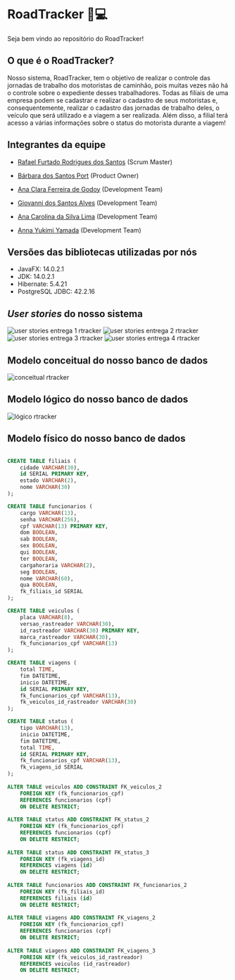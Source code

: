 # RoadTracker :truck::computer:
Seja bem vindo ao repositório do RoadTracker!

## O que é o RoadTracker?
Nosso sistema, RoadTracker, tem o objetivo de realizar o controle das jornadas de trabalho dos motoristas de caminhão, pois muitas vezes não há o controle sobre o expediente desses trabalhadores. Todas as filiais de uma empresa podem se cadastrar e realizar o cadastro de seus motoristas e, consequentemente, realizar o cadastro das jornadas de trabalho deles, o veículo que será utilizado e a viagem a ser realizada. Além disso, a filial terá acesso a várias informações sobre o status do motorista durante a viagem!

## Integrantes da equipe
- [Rafael Furtado Rodrigues dos Santos](https://www.linkedin.com/in/rafael-furtado-613a9712a/ "Rafael's LinkedIn") (Scrum Master)

- [Bárbara dos Santos Port](https://www.linkedin.com/in/b%C3%A1rbara-port-402158198/ "Bárbara's LinkedIn") (Product Owner)

- [Ana Clara Ferreira de Godoy](https://www.linkedin.com/in/ana-clara-godoy-2973381b2/ "Ana Clara's LinkedIn") (Development Team)

- [Giovanni dos Santos Alves](https://www.linkedin.com/in/giovanni-santos-546412154/ "Giovanni's LinkedIn") (Development Team)

- [Ana Carolina da Silva Lima](https://www.linkedin.com/in/ana-carolina-lima-099955136/ "Ana Carolina's LinkedIn") (Development Team)

- [Anna Yukimi Yamada](https://www.linkedin.com/in/anna-yukimi-yamada-6ba23b149/ "Anna's LinkedIn") (Development Team)

## Versões das bibliotecas utilizadas por nós
- JavaFX: 14.0.2.1
- JDK: 14.0.2.1
- Hibernate: 5.4.21
- PostgreSQL JDBC: 42.2.16

## *User stories* do nosso sistema
![user stories entrega 1 rtracker](https://github.com/Syank/PI-JornadaDeMotoristas/blob/master/doc/user_stories/1.png?raw=true)
![user stories entrega 2 rtracker](https://github.com/Syank/PI-JornadaDeMotoristas/blob/master/doc/user_stories/2.png?raw=true)
![user stories entrega 3 rtracker](https://github.com/Syank/PI-JornadaDeMotoristas/blob/master/doc/user_stories/3.png?raw=true)
![user stories entrega 4 rtracker](https://github.com/Syank/PI-JornadaDeMotoristas/blob/master/doc/user_stories/4.png?raw=true)

## Modelo conceitual do nosso banco de dados
![conceitual rtracker](https://github.com/Syank/PI-JornadaDeMotoristas/blob/master/doc/banco_de_dados/RTdb-conceitual.png?raw=true)

## Modelo lógico do nosso banco de dados
![lógico rtracker](https://github.com/Syank/PI-JornadaDeMotoristas/blob/master/doc/banco_de_dados/RTdb-logico.png?raw=true)

## Modelo físico do nosso banco de dados
~~~SQL

CREATE TABLE filiais (
    cidade VARCHAR(30),
    id SERIAL PRIMARY KEY,
    estado VARCHAR(2),
    nome VARCHAR(30)
);

CREATE TABLE funcionarios (
    cargo VARCHAR(13),
    senha VARCHAR(256),
    cpf VARCHAR(13) PRIMARY KEY,
    dom BOOLEAN,
    sab BOOLEAN,
    sex BOOLEAN,
    qui BOOLEAN,
    ter BOOLEAN,
    cargahoraria VARCHAR(2),
    seg BOOLEAN,
    nome VARCHAR(60),
    qua BOOLEAN,
    fk_filiais_id SERIAL
);

CREATE TABLE veiculos (
    placa VARCHAR(8),
    versao_rastreador VARCHAR(30),
    id_rastreador VARCHAR(30) PRIMARY KEY,
    marca_rastreador VARCHAR(30),
    fk_funcionarios_cpf VARCHAR(13)
);

CREATE TABLE viagens (
    total TIME,
    fim DATETIME,
    inicio DATETIME,
    id SERIAL PRIMARY KEY,
    fk_funcionarios_cpf VARCHAR(13),
    fk_veiculos_id_rastreador VARCHAR(30)
);

CREATE TABLE status (
    tipo VARCHAR(13),
    inicio DATETIME,
    fim DATETIME,
    total TIME,
    id SERIAL PRIMARY KEY,
    fk_funcionarios_cpf VARCHAR(13),
    fk_viagens_id SERIAL
);
 
ALTER TABLE veiculos ADD CONSTRAINT FK_veiculos_2
    FOREIGN KEY (fk_funcionarios_cpf)
    REFERENCES funcionarios (cpf)
    ON DELETE RESTRICT;
 
ALTER TABLE status ADD CONSTRAINT FK_status_2
    FOREIGN KEY (fk_funcionarios_cpf)
    REFERENCES funcionarios (cpf)
    ON DELETE RESTRICT;
 
ALTER TABLE status ADD CONSTRAINT FK_status_3
    FOREIGN KEY (fk_viagens_id)
    REFERENCES viagens (id)
    ON DELETE RESTRICT;
 
ALTER TABLE funcionarios ADD CONSTRAINT FK_funcionarios_2
    FOREIGN KEY (fk_filiais_id)
    REFERENCES filiais (id)
    ON DELETE RESTRICT;
 
ALTER TABLE viagens ADD CONSTRAINT FK_viagens_2
    FOREIGN KEY (fk_funcionarios_cpf)
    REFERENCES funcionarios (cpf)
    ON DELETE RESTRICT;
 
ALTER TABLE viagens ADD CONSTRAINT FK_viagens_3
    FOREIGN KEY (fk_veiculos_id_rastreador)
    REFERENCES veiculos (id_rastreador)
    ON DELETE RESTRICT;

~~~
